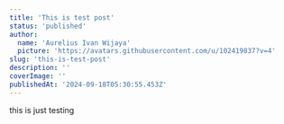 ```yaml
---
title: 'This is test post'
status: 'published'
author:
  name: 'Aurelius Ivan Wijaya'
  picture: 'https://avatars.githubusercontent.com/u/102419837?v=4'
slug: 'this-is-test-post'
description: ''
coverImage: ''
publishedAt: '2024-09-18T05:30:55.453Z'
---
```


this is just testing